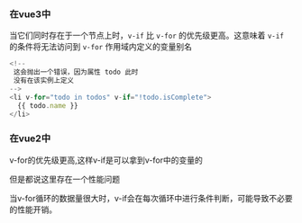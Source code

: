 ### 在vue3中

当它们同时存在于一个节点上时，`v-if` 比 `v-for` 的优先级更高。这意味着 `v-if` 的条件将无法访问到 `v-for` 作用域内定义的变量别名

```js
<!--
 这会抛出一个错误，因为属性 todo 此时
 没有在该实例上定义
-->
<li v-for="todo in todos" v-if="!todo.isComplete">
  {{ todo.name }}
</li>
```

### 在vue2中

v-for的优先级更高,这样v-if是可以拿到v-for中的变量的

但是都说这里存在一个性能问题

当v-for循环的数据量很大时，v-if会在每次循环中进行条件判断，可能导致不必要的性能开销。
